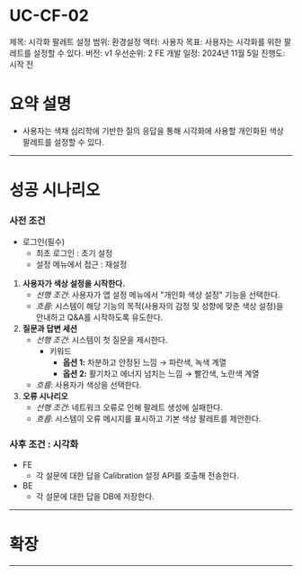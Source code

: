 # UC-CF-02

제목: 시각화 팔레트 설정
범위: 환경설정
액터: 사용자
목표: 사용자는 시각화를 위한 팔레트를 설정할 수 있다.
버전: v1
우선순위: 2
FE 개발 일정: 2024년 11월 5일
진행도: 시작 전

# 요약 설명

- 사용자는 색채 심리학에 기반한 질의 응답을 통해 시각화에 사용할 개인화된 색상 팔레트를 설정할 수 있다.

---

# 성공 시나리오

### 사전 조건

- 로그인(필수)
    - 최초 로그인 : 초기 설정
    - 설정 메뉴에서 접근 : 재설정

 

1. **사용자가 색상 설정을 시작한다.**
    - *선행 조건*: 사용자가 앱 설정 메뉴에서 "개인화 색상 설정" 기능을 선택한다.
    - *흐름*: 시스템이 해당 기능의 목적(사용자의 감정 및 성향에 맞춘 색상 설정)을 안내하고 Q&A를 시작하도록 유도한다.
2. **질문과 답변 세션**
    - *선행 조건*: 시스템이 첫 질문을 제시한다.
        - 키워드
            - **옵션 1:** 차분하고 안정된 느낌 → 파란색, 녹색 계열
            - **옵션 2:** 활기차고 에너지 넘치는 느낌 → 빨간색, 노란색 계열
    - *흐름*: 사용자가 색상을 선택한다.
3. **오류 시나리오**
    - *선행 조건*: 네트워크 오류로 인해 팔레트 생성에 실패한다.
    - *흐름*: 시스템이 오류 메시지를 표시하고 기본 색상 팔레트를 제안한다.

### 사후 조건 : 시각화

- FE
    - 각 설문에 대한 답을 Calibration 설정 API를 호출해 전송한다.
- BE
    - 각 설문에 대한 답을 DB에 저장한다.

---

# 확장

---
